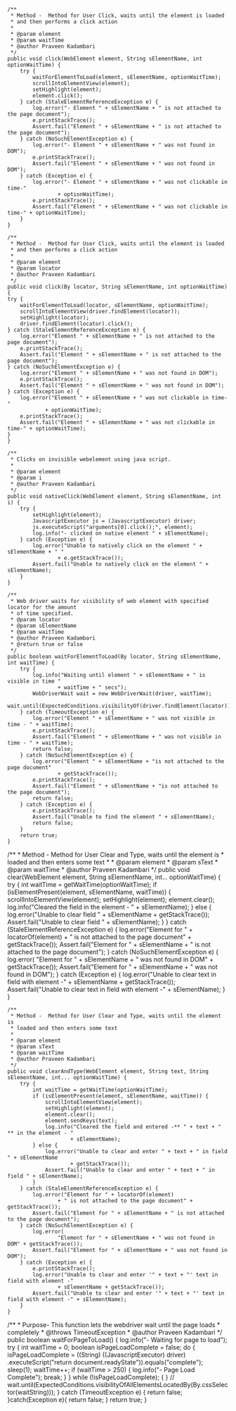         
	/**
	 * Method -  Method for User Click, waits until the element is loaded
	 * and then performs a click action
	 * 
	 * @param element
	 * @param waitTime
	 * @author Praveen Kadambari
	 */
	public void click(WebElement element, String sElementName, int optionWaitTime) {
		try {
			waitForElementToLoad(element, sElementName, optionWaitTime);
			scrollIntoElementView(element);
			setHighlight(element);
			element.click();
		} catch (StaleElementReferenceException e) {
			log.error("- Element " + sElementName + " is not attached to the page document");
			e.printStackTrace();
			Assert.fail("Element " + sElementName + " is not attached to the page document");
		} catch (NoSuchElementException e) {
			log.error("- Element " + sElementName + " was not found in DOM");
			e.printStackTrace();
			Assert.fail("Element " + sElementName + " was not found in DOM");
		} catch (Exception e) {
			log.error("- Element " + sElementName + " was not clickable in time-"
					+ optionWaitTime);
			e.printStackTrace();
			Assert.fail("Element " + sElementName + " was not clickable in time-" + optionWaitTime);
		}
	}
	
	/**
	 * Method -  Method for User Click, waits until the element is loaded
	 * and then performs a click action
	 * 
	 * @param element
	 * @param locator
	 * @author Praveen Kadambari
	 */
	public void click(By locator, String sElementName, int optionWaitTime) {
	try {
		waitForElementToLoad(locator, sElementName, optionWaitTime);
		scrollIntoElementView(driver.findElement(locator));
		setHighlight(locator);
		driver.findElement(locator).click();
	} catch (StaleElementReferenceException e) {
		log.error("Element " + sElementName + " is not attached to the page document");
		e.printStackTrace();
		Assert.fail("Element " + sElementName + " is not attached to the page document");
	} catch (NoSuchElementException e) {
		log.error("Element " + sElementName + " was not found in DOM");
		e.printStackTrace();
		Assert.fail("Element " + sElementName + " was not found in DOM");
	} catch (Exception e) {
		log.error("Element " + sElementName + " was not clickable in time-"
				+ optionWaitTime);
		e.printStackTrace();
		Assert.fail("Element " + sElementName + " was not clickable in time-" + optionWaitTime);
	}
	}
  
  	/**
	 * Clicks on invisible webelement using java script.
	 * 
	 * @param element
	 * @param i
	 * @author Praveen Kadambari
	 */
	public void nativeClick(WebElement element, String sElementName, int i) {
		try {
			setHighlight(element);
			JavascriptExecutor js = (JavascriptExecutor) driver;
			js.executeScript("arguments[0].click();", element);
			log.info("- clicked on native element " + sElementName);
		} catch (Exception e) {
			log.error("Unable to natively click on the element " + sElementName + " "
					+ e.getStackTrace());
			Assert.fail("Unable to natively click on the element " + sElementName);
		}
	}
  
  	/**
	 * Web driver waits for visibility of web element with specified locator for the amount
	 * of time specified.
	 * @param locator
	 * @param sElementName
	 * @param waitTime
	 * @author Praveen Kadambari
	 * @return true or false
	 */
	public boolean waitForElementToLoad(By locator, String sElementName, int waitTime) {
		try {
			log.info("Waiting until element " + sElementName + " is visible in time "
					+ waitTime + " secs");
			WebDriverWait wait = new WebDriverWait(driver, waitTime);
			wait.until(ExpectedConditions.visibilityOf(driver.findElement(locator)));
		} catch (TimeoutException e) {
			log.error("Element " + sElementName + " was not visible in time - " + waitTime);
			e.printStackTrace();
			Assert.fail("Element " + sElementName + " was not visible in time - " + waitTime);
			return false;
		} catch (NoSuchElementException e) {
			log.error("Element " + sElementName + "is not attached to the page document"
					+ getStackTrace());
			e.printStackTrace();
			Assert.fail("Element " + sElementName + "is not attached to the page document");
			return false;
		} catch (Exception e) {
			e.printStackTrace();
			Assert.fail("Unable to find the element " + sElementName);
			return false;
		}
		return true;
	}

/**
	 * Method -  Method for User Clear and Type, waits until the element is
	 * loaded and then enters some text
	 * 
	 * @param element
	 * @param sText
	 * @param waitTime
	 * @author Praveen Kadambari
	 */
	public void clear(WebElement element, String sElementName, int... optionWaitTime) {
		try {
			int waitTime = getWaitTime(optionWaitTime);
			if (isElementPresent(element, sElementName, waitTime)) {
				scrollIntoElementView(element);
				setHighlight(element);
				element.clear();
				log.info("Cleared the field in the element - " + sElementName);
			} else {
				log.error("Unable to clear field " + sElementName + getStackTrace());
				Assert.fail("Unable to clear field " + sElementName);
			}
		} catch (StaleElementReferenceException e) {
			log.error("Element for " + locatorOf(element)
					+ " is not attached to the page document" + getStackTrace());
			Assert.fail("Element for " + sElementName + " is not attached to the page document");
		} catch (NoSuchElementException e) {
			log.error(
					"Element for " + sElementName + " was not found in DOM" + getStackTrace());
			Assert.fail("Element for " + sElementName + " was not found in DOM");
		} catch (Exception e) {
			log.error("Unable to clear text in field with element -" + sElementName
					+ getStackTrace());
			Assert.fail("Unable to clear text in field with element -" + sElementName);
		}
	}

	/**
	 * Method -  Method for User Clear and Type, waits until the element is
	 * loaded and then enters some text
	 * 
	 * @param element
	 * @param sText
	 * @param waitTime
	 * @author Praveen Kadambari
	 */
	public void clearAndType(WebElement element, String text, String sElementName, int... optionWaitTime) {
		try {
			int waitTime = getWaitTime(optionWaitTime);
			if (isElementPresent(element, sElementName, waitTime)) {
				scrollIntoElementView(element);
				setHighlight(element);
				element.clear();
				element.sendKeys(text);
				log.info("Cleared the field and entered -** " + text + " ** in the element - "
						+ sElementName);
			} else {
				log.error("Unable to clear and enter " + text + " in field " + sElementName
						+ getStackTrace());
				Assert.fail("Unable to clear and enter " + text + " in field " + sElementName);
			}
		} catch (StaleElementReferenceException e) {
			log.error("Element for " + locatorOf(element)
					+ " is not attached to the page document" + getStackTrace());
			Assert.fail("Element for " + sElementName + " is not attached to the page document");
		} catch (NoSuchElementException e) {
			log.error(
					"Element for " + sElementName + " was not found in DOM" + getStackTrace());
			Assert.fail("Element for " + sElementName + " was not found in DOM");
		} catch (Exception e) {
			e.printStackTrace();
			log.error("Unable to clear and enter '" + text + "' text in field with element -"
					+ sElementName + getStackTrace());
			Assert.fail("Unable to clear and enter '" + text + "' text in field with element -" + sElementName);
		}
	}

/**
	 * Purpose- This function lets the webdriver wait until the page loads
	 * completely
	 * @throws TimeoutException
	 * @author Praveen Kadambari
	 */
	public boolean waitForPageToLoad() 
	{
		log.info("- Waiting for page to load");
		try {
			int waitTime = 0;
			boolean isPageLoadComplete = false;
			do {
				isPageLoadComplete = ((String) ((JavascriptExecutor) driver)
						.executeScript("return document.readyState")).equals("complete");
				sleep(1);
				waitTime++;
				if (waitTime > 250) {
					log.info("- Page Load Complete");
					break;
				}
			} while (!isPageLoadComplete);
			{
			}
			// wait.until(ExpectedConditions.visibilityOfAllElementsLocatedBy(By.cssSelector(waitString)));
		} catch (TimeoutException e) {
			return false;
		}catch(Exception e){
			return false;
		}
		return true;
	}
